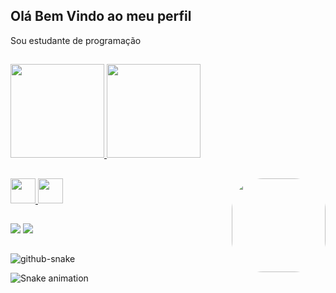    ## Olá Bem Vindo ao meu perfil
   
   <div>
   <p>Sou estudante de programação</p>
   </div>
   
   ##
      
   <div>
        <a href="https://github.com/JuanPinheiroFIAP">
        <img height="150em" src="https://github-readme-stats.vercel.app/api/top-langs/?username=JuanPinheiroFIAP&layout=compact&langs_count=7&theme=codeSTACKr"/>
        <img height="150em" src="https://github-readme-stats.vercel.app/api?username=JuanPinheiroFIAP&show_icons=true&theme=codeSTACKr&include_all_commits=true&count_private=true"/>
   </div>
   
   ## 
 
  <div>
        <img aling="center"src="https://cdn.jsdelivr.net/gh/devicons/devicon/icons/python/python-original.svg" width="40" height="40"/>
        <img aling="center" src="https://cdn.jsdelivr.net/gh/devicons/devicon/icons/git/git-original.svg" width="40" height="40"/>
        <img align="right" src="https://media.giphy.com/media/zOvBKUUEERdNm/giphy.gif" height="150" style="border-radius:50px;"/>
  </div> 
   
   
   ##
   <div>
      <a href="https://instagram.com/juan.pinheiro_" target="_blank"><img src="https://img.shields.io/badge/-Instagram-%23E4405F?style=for-the-badge&logo=instagram&logoColor=white" target="_blank"></a>
      <a href="https://www.linkedin.com/in/juan_pinheiro-45875016a" target="_blank"><img src="https://img.shields.io/badge/-LinkedIn-%230077B5?style=for-the-badge&logo=linkedin&logoColor=white" target="_blank"></a>
   </div>
   
   ##
     
 <picture>
  <source media="(prefers-color-scheme: dark)" srcset="github-snake-dark.svg" />
  <source media="(prefers-color-scheme: light)" srcset="github-snake.svg" />
  <img alt="github-snake" src="github-snake.svg" />
</picture>
              
![Snake animation](https://github.com/JuanPinhieroFIAP/JuanPinhieroFIAP/blob/output/github-contribution-grid-snake.svg)
